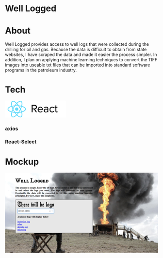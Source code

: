 # Well Logged

# About
Well Logged provides access to well logs that were collected during the drilling for oil and gas. Because the data is difficult to obtain from state websites, I have scraped the data and made it easier the process simpler. In addition, I plan on applying machine learning techniques to convert the TIFF images into useable txt files that can be imported into standard software programs in the petroleum industry.

# Tech
<img src="images/tech/react.png" alt="react" width="200px">
<h3 font-size= 4em>axios</h3>
<h3 font-size= 4em>React-Select</h3>

# Mockup
<img src="images/mockup.png" alt="mockup">
